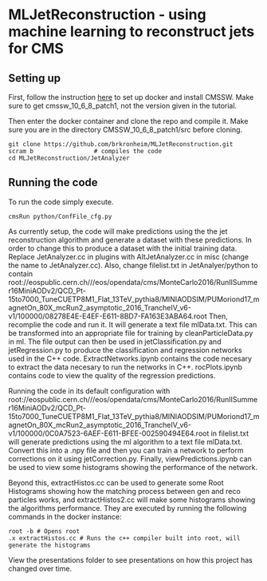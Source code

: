 # MLJetReconstruction - using machine learning to reconstruct jets for CMS


## Setting up
First, follow the instruction [here](http://opendata.cern.ch/docs/cms-guide-docker) to set up docker and install CMSSW. Make sure to get cmssw_10_6_8_patch1, not the version given in the tutorial.

Then enter the docker container and clone the repo and compile it. Make sure you are in the directory CMSSW_10_6_8_patch1/src before cloning. 
```
git clone https://github.com/brkronheim/MLJetReconstruction.git
scram b                 # compiles the code
cd MLJetReconstruction/JetAnalyzer
```

## Running the code

To run the code simply execute.
```
cmsRun python/ConfFile_cfg.py
```
As currently setup, the code will make predictions using the the jet reconstruction algorithm and generate a dataset with these predictions. In order to change this to produce a dataset with the initial training data. Replace JetAnalyzer.cc in plugins with AltJetAnalyzer.cc in misc (change the name to JetAnalyzer.cc). Also, change filelist.txt in JetAnalyer/python to contain
root://eospublic.cern.ch///eos/opendata/cms/MonteCarlo2016/RunIISummer16MiniAODv2/QCD_Pt-15to7000_TuneCUETP8M1_Flat_13TeV_pythia8/MINIAODSIM/PUMoriond17_magnetOn_80X_mcRun2_asymptotic_2016_TrancheIV_v6-v1/100000/08278E4E-E4EF-E611-8BD7-FA163E3ABA64.root
Then, recomplie the code and run it. It will generate a text file mlData.txt. This can be transformed into an appropriate file for training by cleanParticleData.py in ml. The file output can then be used in jetClassification.py and jetRegression.py to produce the classification and regression networks used in the C++ code. ExtractNetworks.ipynb contains the code necesary to extract the data necesary to run the networks in C++. rocPlots.ipynb contains code to view the quality of the regression predictions. 

Running the code in its default configuration with 
root://eospublic.cern.ch///eos/opendata/cms/MonteCarlo2016/RunIISummer16MiniAODv2/QCD_Pt-15to7000_TuneCUETP8M1_Flat_13TeV_pythia8/MINIAODSIM/PUMoriond17_magnetOn_80X_mcRun2_asymptotic_2016_TrancheIV_v6-v1/100000/0C0A7523-6AEF-E611-BFEE-002590494E64.root 
in filelist.txt will generate predictions using the ml algorithm to a text file mlData.txt. Convert this into a .npy file and then you can train a network to perform corrections on it using jetCorrection.py. Finally, viewPredictions.ipynb can be used to view some histograms showing the performance of the network.

Beyond this, extractHistos.cc can be used to generate some Root Histograms showing how the matching process between gen and reco particles works, and extractHistos2.cc will make some histograms showing the algorithms performance. They are executed by running the following commands in the docker instance:

```
root -b # Opens root
.x extractHistos.cc # Runs the c++ compiler built into root, will generate the histograms
```

View the presentations folder to see presentations on how this project has changed over time.
